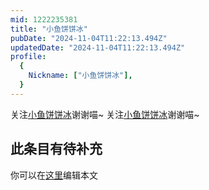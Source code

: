 ```yaml
---
mid: 1222235381
title: "小鱼饼饼冰"
pubDate: "2024-11-04T11:22:13.494Z"
updatedDate: "2024-11-04T11:22:13.494Z"
profile:
  {
    Nickname: ["小鱼饼饼冰"],
  }
---
```


关注[小鱼饼饼冰](https://space.bilibili.com/1222235381)谢谢喵~ 关注[小鱼饼饼冰](https://space.bilibili.com/1222235381)谢谢喵~

## 此条目有待补充
你可以在[这里](https://github.com/Yuhanawa/VTuber.ICU/edit/master/src/content/v/小鱼饼饼冰/index.md)编辑本文
